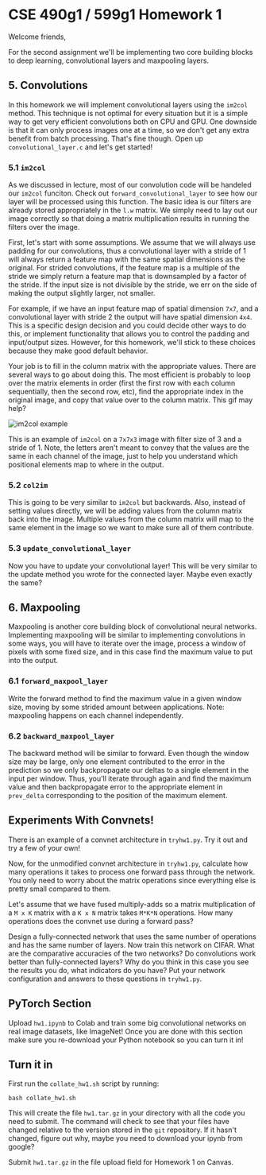 # CSE 490g1 / 599g1 Homework 1 #

Welcome friends,

For the second assignment we'll be implementing two core building blocks to deep learning, convolutional layers and maxpooling layers.

## 5. Convolutions ##

In this homework we will implement convolutional layers using the `im2col` method. This technique is not optimal for every situation but it is a simple way to get very efficient convolutions both on CPU and GPU. One downside is that it can only process images one at a time, so we don't get any extra benefit from batch processing. That's fine though. Open up `convolutional_layer.c` and let's get started!

### 5.1 `im2col` ###

As we discussed in lecture, most of our convolution code will be handeled our `im2col` funciton. Check out `forward_convolutional_layer` to see how our layer will be processed using this function. The basic idea is our filters are already stored appropriately in the `l.w` matrix. We simply need to lay out our image correctly so that doing a matrix multiplication results in running the filters over the image.

First, let's start with some assumptions. We assume that we will always use padding for our convolutions, thus a convolutional layer with a stride of 1 will always return a feature map with the same spatial dimensions as the original. For strided convolutions, if the feature map is a multiple of the stride we simply return a feature map that is downsampled by a factor of the stride. If the input size is not divisible by the stride, we err on the side of making the output slightly larger, not smaller.

For example, if we have an input feature map of spatial dimension `7x7`, and a convolutional layer with stride 2 the output will have spatial dimension `4x4`. This is a specific design decision and you could decide other ways to do this, or implement functionality that allows you to control the padding and input/output sizes. However, for this homework, we'll stick to these choices because they make good default behavior.

Your job is to fill in the column matrix with the appropriate values. There are several ways to go about doing this. The most efficient is probably to loop over the matrix elements in order (first the first row with each column sequentially, then the second row, etc), find the appropriate index in the original image, and copy that value over to the column matrix. This gif may help?

![im2col example](figs/im2col.gif)

This is an example of `im2col` on a `7x7x3` image with filter size of 3 and a stride of 1. Note, the letters aren't meant to convey that the values are the same in each channel of the image, just to help you understand which positional elements map to where in the output.

### 5.2 `col2im` ###

This is going to be very similar to `im2col` but backwards. Also, instead of setting values directly, we will be adding values from the column matrix back into the image. Multiple values from the column matrix will map to the same element in the image so we want to make sure all of them contribute.

### 5.3 `update_convolutional_layer` ###

Now you have to update your convolutional layer! This will be very similar to the update method you wrote for the connected layer. Maybe even exactly the same?

## 6. Maxpooling ##

Maxpooling is another core building block of convolutional neural networks. Implementing maxpooling will be similar to implementing convolutions in some ways, you will have to iterate over the image, process a window of pixels with some fixed size, and in this case find the maximum value to put into the output.

### 6.1 `forward_maxpool_layer` ###

Write the forward method to find the maximum value in a given window size, moving by some strided amount between applications. Note: maxpooling happens on each channel independently.

### 6.2 `backward_maxpool_layer` ###

The backward method will be similar to forward. Even though the window size may be large, only one element contributed to the error in the prediction so we only backpropagate our deltas to a single element in the input per window. Thus, you'll iterate through again and find the maximum value and then backpropagate error to the appropriate element in `prev_delta` corresponding to the position of the maximum element.

## Experiments With Convnets! ##

There is an example of a convnet architecture in `tryhw1.py`. Try it out and try a few of your own!

Now, for the unmodified convnet architecture in `tryhw1.py`, calculate how many operations it takes to process one forward pass through the network. You only need to worry about the matrix operations since everything else is pretty small compared to them.

Let's assume that we have fused multiply-adds so a matrix multiplication of a `M x K` matrix with a `K x N` matrix takes `M*K*N` operations. How many operations does the convnet use during a forward pass?

Design a fully-connected network that uses the same number of operations and has the same number of layers. Now train this network on CIFAR. What are the comparative accuracies of the two networks? Do convolutions work better than fully-connected layers? Why do you think in this case you see the results you do, what indicators do you have? Put your network configuration and answers to these questions in `tryhw1.py`.

## PyTorch Section ##

Upload `hw1.ipynb` to Colab and train some big convolutional networks on real image datasets, like ImageNet! Once you are done with this section make sure you re-download your Python notebook so you can turn it in!

## Turn it in ##

First run the `collate_hw1.sh` script by running:

    bash collate_hw1.sh
    
This will create the file `hw1.tar.gz` in your directory with all the code you need to submit. The command will check to see that your files have changed relative to the version stored in the `git` repository. If it hasn't changed, figure out why, maybe you need to download your ipynb from google?

Submit `hw1.tar.gz` in the file upload field for Homework 1 on Canvas.


